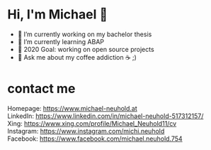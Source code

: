 # Hi, I'm Michael 👋

- 🔭 I’m currently working on my bachelor thesis
- 🌱 I’m currently learning ABAP
- 🎯 2020 Goal: working on open source projects
- 💬 Ask me about my coffee addiction ☕ ;)

# contact me
Homepage: https://www.michael-neuhold.at </br>
LinkedIn: https://www.linkedin.com/in/michael-neuhold-517312157/ </br>
Xing:     https://www.xing.com/profile/Michael_Neuhold11/cv </br>
Instagram: https://www.instagram.com/michi.neuhold </br>
Facebook: https://www.facebook.com/michael.neuhold.754